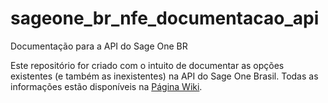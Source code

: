 # sageone_br_nfe_documentacao_api
Documentação para a API do Sage One BR

Este repositório for criado com o intuito de documentar as opções existentes (e também as inexistentes) na API do Sage One Brasil. Todas as informações estão disponíveis na [Página Wiki](https://github.com/cenize/sageone_br_nfe_documentacao_api/wiki).
